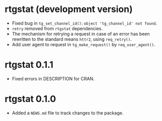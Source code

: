 # rtgstat (development version)

* Fixed bug in `tg_set_channel_id()`: `object 'tg_channel_id' not found`.
* `retry` removed from `rtgstat` dependencies.
* The mechanism for retrying a request in case of an error has been rewritten to the standard means `httr2`, using `req_retry()`.
* Add user agent to request in `tg_make_request()` by `req_user_agent()`.

# rtgstat 0.1.1

* Fixed errors in DESCRIPTION for CRAN.

# rtgstat 0.1.0

* Added a `NEWS.md` file to track changes to the package.
